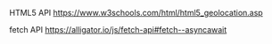 HTML5 API
https://www.w3schools.com/html/html5_geolocation.asp

fetch API
https://alligator.io/js/fetch-api#fetch--asyncawait